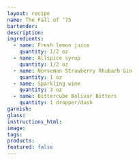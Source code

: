 ```yaml
---
layout: recipe
name: The Fall of ‘75
bartender:
description:
ingredients:
  - name: Fresh lemon juice
    quantity: 1/2 oz
  - name: Allspice syrup
    quantity: 1/2 oz
  - name: Norseman Strawberry Rhubarb Gin
    quantity: 1 oz
  - name: Sparkling wine
    quantity: 3 oz
  - name: Bittercube Bolivar Bitters
    quantity: 1 dropper/dash
garnish:
glass:
instructions_html:
image:
tags:
products:
featured: false
---
```



